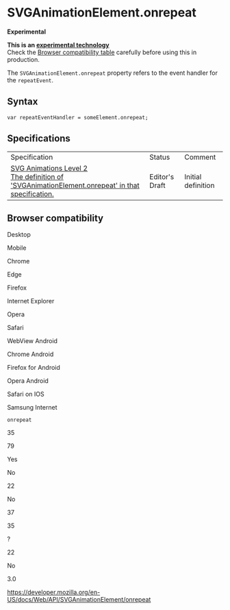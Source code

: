 SVGAnimationElement.onrepeat
============================

**Experimental**

**This is an [experimental technology](https://developer.mozilla.org/en-US/docs/MDN/Guidelines/Conventions_definitions#experimental)**  
Check the [Browser compatibility table](#browser_compatibility) carefully before using this in production.

The `SVGAnimationElement.onrepeat` property refers to the event handler for the `repeatEvent`.

Syntax
------

    var repeatEventHandler = someElement.onrepeat;

Specifications
--------------

<table><tbody><tr class="odd"><td>Specification</td><td>Status</td><td>Comment</td></tr><tr class="even"><td><a href="https://svgwg.org/specs/animations/#__svg__SVGAnimationElement__onrepeat">SVG Animations Level 2<br />
<span class="small">The definition of 'SVGAnimationElement.onrepeat' in that specification.</span></a></td><td><span class="spec-ed">Editor's Draft</span></td><td>Initial definition</td></tr></tbody></table>

Browser compatibility
---------------------

Desktop

Mobile

Chrome

Edge

Firefox

Internet Explorer

Opera

Safari

WebView Android

Chrome Android

Firefox for Android

Opera Android

Safari on IOS

Samsung Internet

`onrepeat`

35

79

Yes

No

22

No

37

35

?

22

No

3.0

<a href="https://developer.mozilla.org/en-US/docs/Web/API/SVGAnimationElement/onrepeat" class="_attribution-link">https://developer.mozilla.org/en-US/docs/Web/API/SVGAnimationElement/onrepeat</a>
